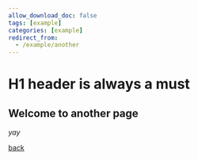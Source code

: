 ```yaml
---
allow_download_doc: false
tags: [example]
categories: [example]
redirect_from: 
  - /example/another
---
```


# H1 header is always a must

## Welcome to another page

_yay_

[back](./)